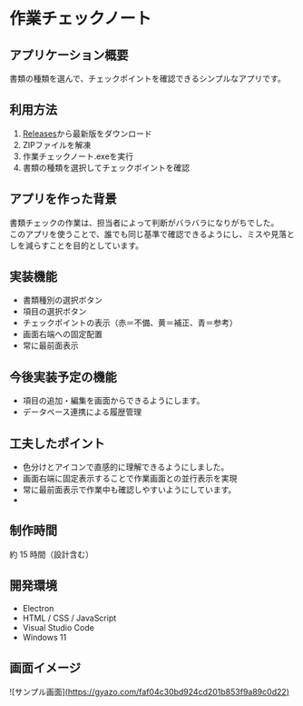 # 作業チェックノート

## アプリケーション概要
書類の種類を選んで、チェックポイントを確認できるシンプルなアプリです。  

## 利用方法
1. [Releases](https://github.com/tensyokuneko/check-note-app/releases)から最新版をダウンロード
2. ZIPファイルを解凍
3. 作業チェックノート.exeを実行
4. 書類の種類を選択してチェックポイントを確認

## アプリを作った背景
書類チェックの作業は、担当者によって判断がバラバラになりがちでした。  
このアプリを使うことで、誰でも同じ基準で確認できるようにし、ミスや見落としを減らすことを目的としています。

## 実装機能
- 書類種別の選択ボタン
- 項目の選択ボタン
- チェックポイントの表示（赤＝不備、黄＝補正、青＝参考）
- 画面右端への固定配置
- 常に最前面表示


## 今後実装予定の機能
- 項目の追加・編集を画面からできるようにします。
- データベース連携による履歴管理

## 工夫したポイント
- 色分けとアイコンで直感的に理解できるようにしました。
- 画面右端に固定表示することで作業画面との並行表示を実現
- 常に最前面表示で作業中も確認しやすいようにしています。
-

## 制作時間
約 15 時間（設計含む）

## 開発環境
- Electron
- HTML / CSS / JavaScript
- Visual Studio Code
- Windows 11

## 画面イメージ
![サンプル画面][(https://gyazo.com/faf04c30bd924cd201b853f9a89c0d22)](https://gyazo.com/17fdd3e54d04a645b732eed8e195fe84)

